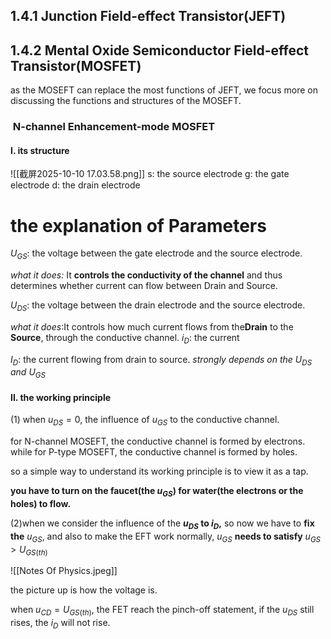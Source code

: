 ## 1.4.1 Junction Field-effect Transistor(JEFT)
## 1.4.2 Mental Oxide Semiconductor Field-effect Transistor(MOSFET)

as the MOSEFT can replace the most functions of JEFT, we focus more on discussing the functions and structures of the MOSEFT.

###  ​ N-channel Enhancement-mode MOSFET

#### I. its structure
![[截屏2025-10-10 17.03.58.png]]
s: the source electrode
g: the gate electrode
d: the drain electrode

# the explanation of Parameters
$U_{GS}$: the voltage between the gate electrode and the source electrode.

*what it does:* It ​**​controls the conductivity of the channel​**​ and thus determines whether current can flow between Drain and Source.


$U_{DS}$: the voltage between the drain electrode and the source electrode.

*what it does*:It controls how much current flows from the ​**​Drain​**​ to the ​**​Source​**​, through the conductive channel.
$i_D$: the current 

$I_D$: the current flowing from drain to source.
*strongly depends on the $U_{DS}$ and $U_{GS}$*



#### II. the working principle

(1) when $u_{DS}=0$, the influence of $u_{GS}$ to the conductive channel.

for N-channel MOSEFT,  the conductive channel is formed by electrons.
while for P-type MOSEFT, the conductive channel is formed by holes.

 so a simple way to understand its working principle is to view it as a tap.

**you have to turn on the faucet(the $u_{GS}$) for water(the electrons or the holes) to flow.**

(2)when we consider the influence of the **$u_{DS}$ to $i_D$,** so now we have to **fix the** $u_{GS}$, and also to make the EFT work normally, $u_{GS}$ **needs to satisfy** $u_{GS}>U_{GS(th)}$

![[Notes Of Physics.jpeg]]

the picture up is how the voltage is.


when $u_{CD} = U_{GS(th)}$, the FET reach the pinch-off statement, if the $u_{DS}$ still rises, the $i_D$ will not rise.
